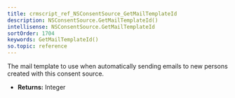 ```yaml
---
title: crmscript_ref_NSConsentSource_GetMailTemplateId
description: NSConsentSource.GetMailTemplateId()
intellisense: NSConsentSource.GetMailTemplateId
sortOrder: 1704
keywords: GetMailTemplateId()
so.topic: reference
---
```



The mail template to use when automatically sending emails to new persons created with this consent source.



* **Returns:** Integer


